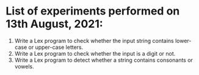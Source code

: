 # List of experiments performed on 13th August, 2021:

1. Write a Lex program to check whether the input string contains lower-case or upper-case letters.
2. Write a Lex program to check whether the input is a digit or not.
3. Write a Lex program to detect whether a string contains consonants or vowels.
